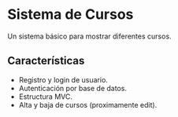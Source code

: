# Sistema de Cursos

Un sistema básico para mostrar diferentes cursos.

## Características

* Registro y login de usuario.
* Autenticación por base de datos.
* Estructura MVC.
* Alta y baja de cursos (proximamente edit).